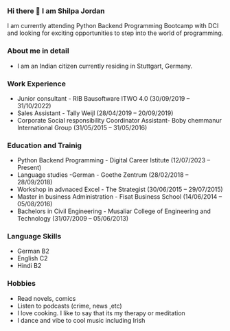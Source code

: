 ### Hi there 👋 I am Shilpa Jordan
I am currently attending Python Backend Programming Bootcamp with DCI and looking for exciting opportunities to step into the world of programming.
### About me in detail
- I am an Indian citizen currently residing in Stuttgart, Germany.
### Work Experience
- Junior consultant - RIB Bausoftware ITWO 4.0 (30/09/2019 – 31/10/2022)
- Sales Assistant - Tally Weijl (28/04/2019 – 20/09/2019)
- Corporate Social responsibility Coordinator Assistant- Boby chemmanur International Group (31/05/2015 – 31/05/2016)
### Education and Trainig
- Python Backend Programming - Digital Career Istitute (12/07/2023 – Present)
- Language studies -German - Goethe Zentrum (28/02/2018 – 28/09/2018)
- Workshop in advnaced Excel - The Strategist (30/06/2015 – 29/07/2015)
-  Master in business Administration - Fisat Business School (14/06/2014 – 05/08/2016)
-  Bachelors in Civil Engineering - Musaliar College of Engineering and Technology (31/07/2009 – 05/06/2013)
### Language Skills
- German B2
- English C2
- Hindi B2
### Hobbies
- Read novels, comics
- Listen to podcasts (crime, news ,etc)
- I love cooking. I like to say that its my therapy or meditation
- I dance and vibe to cool music including Irish 

